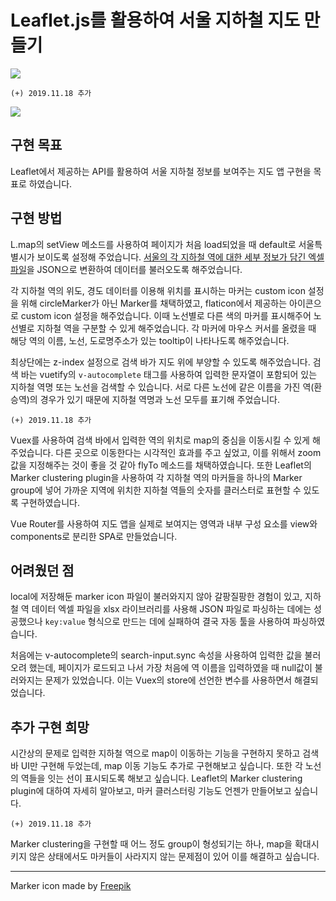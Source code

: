 # Leaflet.js를 활용하여 서울 지하철 지도 만들기

![](https://i.imgur.com/jvkZZ8I.png)

`(+) 2019.11.18 추가`

![](https://i.imgur.com/9v6y8iz.gif)

## 구현 목표

Leaflet에서 제공하는 API를 활용하여 서울 지하철 정보를 보여주는 지도 앱 구현을 목표로 하였습니다.

## 구현 방법

L.map의 setView 메소드를 사용하여 페이지가 처음 load되었을 때 default로 서울특별시가 보이도록 설정해 주었습니다. [서울의 각 지하철 역에 대한 세부 정보가 담긴 엑셀 파일](https://docs.google.com/spreadsheets/d/1BKHmNppyAgIuGfeFOoYA8807wNXsrIjnr3NcJPjPp4Y/edit?usp=sharing)을 JSON으로 변환하여 데이터를 불러오도록 해주었습니다.

각 지하철 역의 위도, 경도 데이터를 이용해 위치를 표시하는 마커는 custom icon 설정을 위해 circleMarker가 아닌 Marker를 채택하였고, flaticon에서 제공하는 아이콘으로 custom icon 설정을 해주었습니다. 이때 노선별로 다른 색의 마커를 표시해주어 노선별로 지하철 역을 구분할 수 있게 해주었습니다.
각 마커에 마우스 커서를 올렸을 때 해당 역의 이름, 노선, 도로명주소가 있는 tooltip이 나타나도록 해주었습니다.

최상단에는 z-index 설정으로 검색 바가 지도 위에 부양할 수 있도록 해주었습니다. 검색 바는 vuetify의 `v-autocomplete` 태그를 사용하여 입력한 문자열이 포함되어 있는 지하철 역명 또는 노선을 검색할 수 있습니다. 서로 다른 노선에 같은 이름을 가진 역(환승역)의 경우가 있기 때문에 지하철 역명과 노선 모두를 표기해 주었습니다.

`(+) 2019.11.18 추가`

Vuex를 사용하여 검색 바에서 입력한 역의 위치로 map의 중심을 이동시킬 수 있게 해주었습니다. 다른 곳으로 이동한다는 시각적인 효과를 주고 싶었고, 이를 위해서 zoom값을 지정해주는 것이 좋을 것 같아 flyTo 메소드를 채택하였습니다. 또한 Leaflet의 Marker clustering plugin을 사용하여 각 지하철 역의 마커들을 하나의 Marker group에 넣어 가까운 지역에 위치한 지하철 역들의 숫자를 클러스터로 표현할 수 있도록 구현하였습니다.

Vue Router를 사용하여 지도 앱을 실제로 보여지는 영역과 내부 구성 요소를 view와 components로 분리한 SPA로 만들었습니다.

## 어려웠던 점

local에 저장해둔 marker icon 파일이 불러와지지 않아 갈팡질팡한 경험이 있고, 지하철 역 데이터 엑셀 파일을 xlsx 라이브러리를 사용해 JSON 파일로 파싱하는 데에는 성공했으나 `key:value` 형식으로 만드는 데에 실패하여 결국 자동 툴을 사용하여 파싱하였습니다.

처음에는 v-autocomplete의 search-input.sync 속성을 사용하여 입력한 값을 불러오려 했는데, 페이지가 로드되고 나서 가장 처음에 역 이름을 입력하였을 때 null값이 불러와지는 문제가 있었습니다. 이는 Vuex의 store에 선언한 변수를 사용하면서 해결되었습니다.

## 추가 구현 희망

시간상의 문제로 입력한 지하철 역으로 map이 이동하는 기능을 구현하지 못하고 검색 바 UI만 구현해 두었는데, map 이동 기능도 추가로 구현해보고 싶습니다. 또한 각 노선의 역들을 잇는 선이 표시되도록 해보고 싶습니다. Leaflet의 Marker clustering plugin에 대하여 자세히 알아보고, 마커 클러스터링 기능도 언젠가 만들어보고 싶습니다.

`(+) 2019.11.18 추가`

Marker clustering을 구현할 때 어느 정도 group이 형성되기는 하나, map을 확대시키지 않은 상태에서도 마커들이 사라지지 않는 문제점이 있어 이를 해결하고 싶습니다.

---

Marker icon made by [Freepik](https://www.flaticon.com/authors/freepik)

